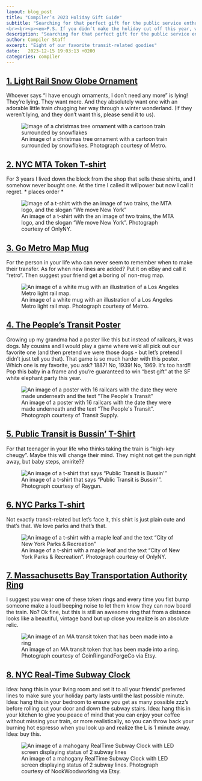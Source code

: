 ```yaml
---
layout: blog_post
title: "Compiler’s 2023 Holiday Gift Guide"
subtitle: "Searching for that perfect gift for the public service enthusiast in your life? Compiler’s got you covered! Here is this year’s round-up of our favorite transit-related gift ideas.
<br><br><p><em>P.S. If you didn’t make the holiday cut off this year, we think these make great gifts year-round!</em></p>"
description: "Searching for that perfect gift for the public service enthusiast in your life? Compiler’s got you covered!"
author: Compiler Staff
excerpt: "Eight of our favorite transit-related goodies"
date:   2023-12-15 19:03:13 +0200
categories: compiler
---
```

## [1. Light Rail Snow Globe Ornament](https://shop.metro.net/collections/holiday-shop/products/light-rail-snow-globe-ornaments)
Whoever says “I have enough ornaments, I don’t need any more” is lying! They’re lying. They want more. And they absolutely want one with an adorable little train chugging her way through a winter wonderland. (If they weren’t lying, and they don’t want this, please send it to us).
<figure>
    <img
        src="/assets/blog/ornament.jpeg"
        alt="image of a christmas tree ornament with a cartoon train surrounded by snowflakes" />
    <figcaption>An image of a christmas tree ornament with a cartoon train surrounded by snowflakes. Photograph courtesy of Metro.</figcaption>
</figure>

## [2. NYC MTA Token T-shirt](https://onlyny.com/collections/tees/products/mta-token-t-shirt?variant=40202854039636)
For 3 years I lived down the block from the shop that sells these shirts, and I somehow never bought one. At the time I called it willpower but now I call it regret. * places order *
<figure>
    <img
        src="/assets/blog/MTAshirt.jpeg"
        alt="image of a t-shirt with the an image of two trains, the MTA logo, and the slogan “We move New York”" />
    <figcaption>An image of a t-shirt with the an image of two trains, the MTA logo, and the slogan “We move New York”. Photograph courtesy of OnlyNY.</figcaption>
</figure>

## [3. Go Metro Map Mug](https://shop.metro.net/collections/best-sellers/products/go-metro-map-mug)
For the person in your life who can never seem to remember when to make their transfer. As for when new lines are added? Put it on eBay and call it “retro”. Then suggest your friend get a boring ol’ non-mug map.
<figure>
    <img src="/assets/blog/white-glossy-mug-white-11oz-handle-on-right.jpg" alt="An image of a white mug with an illustration of a Los Angeles Metro light rail map." />
    <figcaption>An image of a white mug with an illustration of a Los Angeles Metro light rail map. Photograph courtesy of Metro.</figcaption>
</figure>

## [4. The People’s Transit Poster](https://transit.supply/collections/prints/products/san-francisco-the-peoples-transit-print)
Growing up my grandma had a poster like this but instead of railcars, it was dogs. My cousins and I would play a game where we’d all pick out our favorite one (and then pretend we were those dogs - but let’s pretend I didn’t just tell you that). That game is so much harder with this poster. Which one is my favorite, you ask? 1887! No, 1939! No, 1969. It’s too hard!! Pop this baby in a frame and you’re guaranteed to win “best gift” at the SF white elephant party this year.
<figure>
    <img src="/assets/blog/SFposter.jpeg" alt="An image of a poster with 16 railcars with the date they were made underneath and the text “The People's Transit”" />
    <figcaption>An image of a poster with 16 railcars with the date they were made underneath and the text “The People's Transit”. Photograph courtesy of Transit Supply.</figcaption>
</figure>

## [5. Public Transit is Bussin’ T-Shirt](https://www.raygunsite.com/products/public-transit-is-bussin)
For that teenager in your life who thinks taking the train is “high-key cheugy”. Maybe this will change their mind. They might not get the pun right away, but baby steps, amirite??
<figure>
    <img src="/assets/blog/Bussin.jpeg" alt="An image of a t-shirt that says “Public Transit is Bussin'”" />
    <figcaption>An image of a t-shirt that says “Public Transit is Bussin'”. Photograph courtesy of Raygun.</figcaption>
</figure>

## [6. NYC Parks T-shirt](https://onlyny.com/collections/tees/products/nyc-parks-logo-t-shirt-1?variant=40115599802452)
Not exactly transit-related but let’s face it, this shirt is just plain cute and that’s that. We love parks and that’s that.
<figure>
    <img src="/assets/blog/parkshirt.jpeg" alt="An image of a t-shirt with a maple leaf and the text “City of New York Parks & Recreation”" />
    <figcaption>An image of a t-shirt with a maple leaf and the text “City of New York Parks & Recreation”. Photograph courtesy of OnlyNY.</figcaption>
</figure>

## [7. Massachusetts Bay Transportation Authority Ring](https://www.etsy.com/listing/1084779169/massachusetts-bay-transportation?click_key=64ea237715a3dbd3437ea84b096768bbf6321f2c%3A1084779169&click_sum=ac5bc353&ref=user_profile&frs=1)
I suggest you wear one of these token rings and every time you fist bump someone make a loud beeping noise to let them know they can now board the train. No? Ok fine, but this is still an awesome ring that from a distance looks like a beautiful, vintage band but up close you realize is an absolute relic.
<figure>
    <img src="/assets/blog/ring.jpeg" alt="An image of an MA transit token that has been made into a ring" />
    <figcaption>An image of an MA transit token that has been made into a ring. Photograph courtesy of CoinRingandForgeCo via Etsy.</figcaption>
</figure>

## [8. NYC Real-Time Subway Clock](https://www.etsy.com/listing/1290166234/nyc-realtime-subway-clock?click_key=b6b30f8f57cd4ba10f3bbc3ed29088e5aed6b156%3A1290166234&click_sum=98c95a73&ref=user_profile&frs=1&sts=1)
Idea: hang this in your living room and set it to all your friends' preferred lines to make sure your holiday party lasts until the last possible minute. Idea: hang this in your bedroom to ensure you get as many possible zzz’s before rolling out your door and down the subway stairs. Idea: hang this in your kitchen to give you peace of mind that you can enjoy your coffee without missing your train, or more realistically, so you can throw back your burning hot espresso when you look up and realize the L is 1 minute away. Idea: buy this.
<figure>
    <img src="/assets/blog/RTclock.jpeg" alt="An image of a mahogany RealTime Subway Clock with LED screen displaying status of 2 subway lines" />
    <figcaption>An image of a mahogany RealTime Subway Clock with LED screen displaying status of 2 subway lines. Photograph courtesy of NookWoodworking via Etsy.</figcaption>
</figure>
